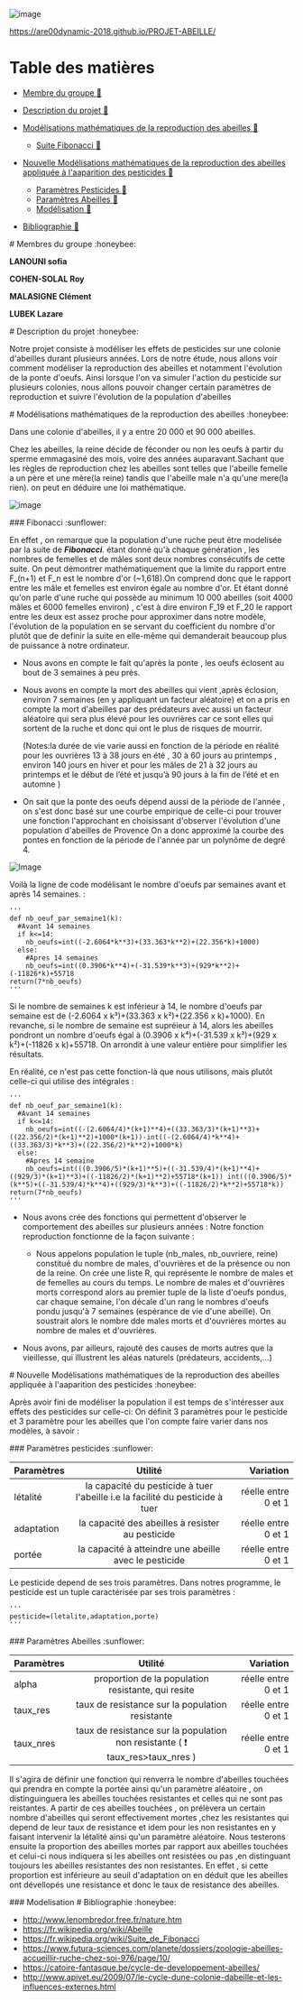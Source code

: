 
![image](https://www.espritsante.com/images/0248103001340357281.jpg)

https://are00dynamic-2018.github.io/PROJET-ABEILLE/

# Table des matières 
- [Membre du groupe  :honeybee: ](#membres)  
- [Description du projet  :honeybee: ](#sujet)
- [Modélisations mathématiques de la reproduction des abeilles  :honeybee: ](#doc_ref)  
  - [Suite Fibonacci   :sunflower: ](#Fibonacci)

- [Nouvelle Modélisations mathématiques de la reproduction des abeilles appliquée à l'aaparition des pesticides  :honeybee: ](#ParamètresReproductionPesticide)
  - [Paramètres Pesticides  :honeybee: ](#ParamètresPest) 
  - [Paramètres Abeilles  :honeybee: ](#ParamètresAbeilles) 
  - [Modélisation  :honeybee: ](#Modelisation) 

- [Bibliographie  :honeybee: ](#Bibliographie)

<a name="membres"/>
# Membres du groupe :honeybee:  

**LANOUNI sofia**  

**COHEN-SOLAL Roy**

**MALASIGNE Clément**

**LUBEK Lazare** 

<a name="sujet" />
# Description du projet :honeybee: 

  Notre projet consiste à modéliser les effets de pesticides sur une colonie d'abeilles durant plusieurs années. Lors de notre étude, nous allons voir comment modéliser la reproduction des abeilles et notamment l'évolution de la ponte d'oeufs. Ainsi lorsque l'on va simuler l'action du pesticide sur plusieurs colonies, nous allons pouvoir changer certain paramètres de reproduction et suivre l'évolution de la population d'abeilles

<a name="doc_ref"/>
# Modélisations mathématiques de la reproduction des abeilles :honeybee: 

  Dans une colonie d'abeilles, il y a entre 20 000 et 90 000 abeilles. 
  
  Chez les abeilles, la reine décide de féconder ou non les oeufs à partir du sperme emmagasiné des mois, voire des années auparavant.Sachant que les règles de reproduction chez les abeilles sont telles que  l'abeille femelle a un père et une mère(la reine) tandis que l'abeille male n'a qu'une mere(la rien). on peut en déduire une loi mathématique.


![image](http://www.lenombredor.free.fr/nature_fichiers/image021.jpg)

  <a name="Fibonacci"/>
### Fibonacci  :sunflower:
    
  En effet , on remarque que la population d'une ruche peut être modelisée par la suite de _**Fibonacci**._ étant donné qu'à chaque génération , les nombres de femelles et de mâles sont deux nombres consécutifs de cette suite. On peut démontrer mathématiquement que la limite du rapport entre F_(n+1) et F_n est le nombre d'or (~1,618).On comprend donc que le rapport entre les mâle et femelles est environ égale au nombre d'or. Et étant donné qu'on parle d'une ruche qui possède au minimum 10 000 abeilles (soit 4000 mâles et 6000 femelles environ) , c'est à dire environ F_19 et F_20 le rapport entre les deux est assez proche pour approximer dans notre modèle, l'évolution de la population en se servant du coefficient du nombre d'or plutôt que de definir la suite en elle-même qui demanderait beaucoup plus de puissance à notre ordinateur.

  - Nous avons en compte le fait qu'après la ponte , les oeufs éclosent au bout de 3 semaines à peu près.
  - Nous avons en compte la mort des abeilles qui vient ,après éclosion, environ 7 semaines (en y appliquant un facteur aléatoire) et on a pris en compte la mort d'abeilles par des prédateurs avec aussi un facteur aléatoire qui sera plus élevé pour les ouvrières car ce sont elles qui sortent de la ruche et donc qui ont le plus de risques de mourrir.

     (Notes:la durée de vie varie aussi en fonction de la période en réalité pour les ouvrières 13 à 38 jours en été , 30 à 60 jours au printemps , environ 140 jours en hiver et pour les mâles de 21 à 32 jours au printemps et le début de l’été et jusqu’à 90 jours à la fin de l’été et en automne ) 
- On sait que la ponte des oeufs dépend aussi de la période de l'année , on s'est donc basé sur une courbe empirique de celle-ci pour trouver une fonction l'approchant en choisissant d'observer l'évolution d'une population d'abeilles de Provence On a donc approximé la courbe des pontes en fonction de la période de l'année par un polynôme de degré 4.

![Image](http://nicolas.blogs.com/.a/6a00d83455b58069e20115721bba3b970b-pi)

Voilà la ligne de code modélisant le nombre d'oeufs par semaines avant et après 14 semaines. :

    '''
    def nb_oeuf_par_semaine1(k):
      #Avant 14 semaines
      if k<=14:
        nb_oeufs=int((-2.6064*k**3)+(33.363*k**2)+(22.356*k)+1000)
      else:
        #Apres 14 semaines
        nb_oeufs=int((0.3906*k**4)+(-31.539*k**3)+(929*k**2)+(-11826*k)+55718  
    return(7*nb_oeufs)
    '''
        
  Si le nombre de semaines k est inférieur à 14, le nombre d'oeufs par semaine est de (-2.6064 x k³)+(33.363 x k²)+(22.356 x k)+1000).
  En revanche, si le nombre de semaine est supréieur à 14, alors les abeilles pondront un nombre d'oeufs égal à (0.3906 x k⁴)+(-31.539 x k³)+(929 x k²)+(-11826 x k)+55718.
On arrondit à une valeur entière pour simplifier les résultats.

  En réalité, ce n'est pas cette fonction-là que nous utilisons, mais plutôt celle-ci qui utilise des intégrales :


    '''
    def nb_oeuf_par_semaine1(k):
      #Avant 14 semaines
      if k<=14:
        nb_oeufs=int((-(2.6064/4)*(k+1)**4)+((33.363/3)*(k+1)**3)+((22.356/2)*(k+1)**2)+1000*(k+1))-int((-(2.6064/4)*k**4)+((33.363/3)*k**3)+((22.356/2)*k**2)+1000*k)
      else:
        #Apres 14 semaine
        nb_oeufs=int(((0.3906/5)*(k+1)**5)+((-31.539/4)*(k+1)**4)+((929/3)*(k+1)**3)+((-11826/2)*(k+1)**2)+55718*(k+1)) int(((0.3906/5)*(k**5)+((-31.539/4)*k**4)+((929/3)*k**3)+((-11826/2)*k**2)+55718*k))
    return(7*nb_oeufs)
    '''


- Nous avons crée des fonctions qui permettent d'observer le comportement des abeilles sur plusieurs années :
Notre fonction reproduction fonctionne de la façon suivante :
  - Nous appelons population le tuple (nb_males, nb_ouvriere, reine) constitué du nombre de males, d'ouvrières et de la présence ou non de la reine. On crée une liste R, qui représente le nombre de males et de femelles au cours du temps. Le nombre de males et d'ouvrières morts correspond alors au premier tuple de la liste d'oeufs pondus, car chaque semaine, l'on décale d'un rang le nombres d'oeufs pondu jusqu'à 7 semaines (espérance de vie d'une abeille). On soustrait alors le nombre dde males morts et d'ouvrières mortes au nombre de males et d'ouvrières.
  
- Nous avons, par ailleurs, rajouté des causes de morts autres que la vieillesse, qui illustrent les aléas naturels (prédateurs, accidents,...)

<a name="ParamètresReproductionPesticide"/>
# Nouvelle Modélisations mathématiques de la reproduction des abeilles appliquée à l'aaparition des pesticides :honeybee: 

  Après avoir fini de modéliser la population il est temps de s'intéresser aux effets des pesticides sur celle-ci:
On définit 3 paramètres pour le pesticide et 3 paramètre pour les abeilles que l'on compte faire varier dans nos modèles,  à savoir :

  <a name="ParamètresPest"/>
### Paramètres pesticides :sunflower: 



| Paramètres   | Utilité                                                                        |   Variation        |
| -------------|:------------------------------------------------------------------------------:|-------------------:|
| létalité     |la capacité du pesticide à tuer l'abeille i.e la facilité du pesticide à tuer   | réelle entre 0 et 1|
| adaptation   |la capacité des abeilles à resister au pesticide                                | réelle entre 0 et 1|
| portée       |la capacité à atteindre une abeille avec le pesticide                           | réelle entre 0 et 1|
   
   Le pesticide depend de ses trois paramètres. Dans notres programme, le pesticide est un tuple caractérisée par ses trois paramètres :
    

    '''
    pesticide=(letalite,adaptation,porte)
    '''

  <a name="ParamètresAbeilles"/>
### Paramètres Abeilles :sunflower:


| Paramètres   | Utilité                                                                                |   Variation        |
| -------------|:--------------------------------------------------------------------------------------:|-------------------:|
| alpha        |proportion de la population resistante, qui resite                                      | réelle entre 0 et 1|
| taux_res     |taux de resistance sur la population resistante                                         | réelle entre 0 et 1|
| taux_nres    |taux de resistance sur la population non resistante ( :exclamation: taux_res>taux_nres )| réelle entre 0 et 1|
  
  Il s'agira de définir une fonction qui renverra le nombre d'abeilles touchées qui prendra en compte la portée ainsi qu'un paramètre aléatoire , on distinguinguera les abeilles touchées resistantes et celles qui ne sont pas reistantes.
A partir de ces abeilles touchées , on prélèvera un certain nombre d'abeilles qui seront effectivement mortes ,chez les resistantes qui depend de leur taux de resistance et idem pour les non resistantes en y faisant intervenir la létalité ainsi qu'un paramètre aléatoire. 
  Nous testerons ensuite la proportion des abeilles mortes par rapport aux abeilles touchées et celui-ci nous indiquera si les abeilles ont resistées ou pas ,en distinguant toujours les abeilles resistantes des non resistantes. En effet , si cette proportion est inférieure au seuil d'adaptation on en déduit que les abeilles ont dévellopés une resistance et donc le taux de resistance des abeilles.

 <a name="Modelisation"/>
### Modelisation

<a name="Bibliographie"/>
# Bibliographie :honeybee: 

- http://www.lenombredor.free.fr/nature.htm
- https://fr.wikipedia.org/wiki/Abeille
- https://fr.wikipedia.org/wiki/Suite_de_Fibonacci
- https://www.futura-sciences.com/planete/dossiers/zoologie-abeilles-accueillir-ruche-chez-soi-976/page/10/
- https://catoire-fantasque.be/cycle-de-developpement-abeilles/
- http://www.apivet.eu/2009/07/le-cycle-dune-colonie-dabeille-et-les-influences-externes.html

